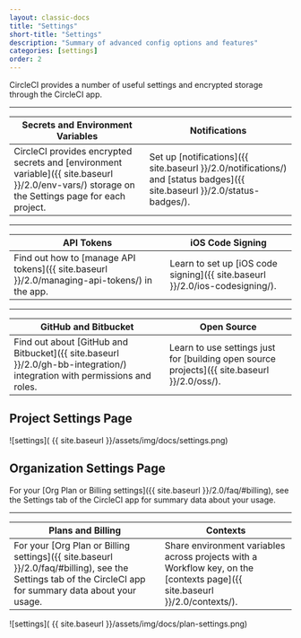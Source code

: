 ```yaml
---
layout: classic-docs
title: "Settings"
short-title: "Settings"
description: "Summary of advanced config options and features"
categories: [settings]
order: 2
---
```


CircleCI provides a number of useful settings and encrypted storage through the CircleCI app.

<hr>

Secrets and Environment Variables            | Notifications
----------------------------|----------------------
CircleCI provides encrypted secrets and [environment variable]({{ site.baseurl }}/2.0/env-vars/) storage on the Settings page for each project.&nbsp;&nbsp;    |   Set up [notifications]({{ site.baseurl }}/2.0/notifications/) and [status badges]({{ site.baseurl }}/2.0/status-badges/).

<hr>

API Tokens            | iOS Code Signing
----------------------------|----------------------
Find out how to [manage API tokens]({{ site.baseurl }}/2.0/managing-api-tokens/) in the app.&nbsp;&nbsp;    |   Learn to set up [iOS code signing]({{ site.baseurl }}/2.0/ios-codesigning/).

<hr>

GitHub and Bitbucket           | Open Source
----------------------------|----------------------
Find out about [GitHub and Bitbucket]({{ site.baseurl }}/2.0/gh-bb-integration/) integration with permissions and roles.&nbsp;&nbsp;    |   Learn to use settings just for [building open source projects]({{ site.baseurl }}/2.0/oss/).

## Project Settings Page

![settings]( {{ site.baseurl }}/assets/img/docs/settings.png)



## Organization Settings Page
For your [Org Plan or Billing settings]({{ site.baseurl }}/2.0/faq/#billing), see the Settings tab of the CircleCI app for summary data about your usage.
<hr>

Plans and Billing | Contexts
------------------------|------------------
For your [Org Plan or Billing settings]({{ site.baseurl }}/2.0/faq/#billing), see the Settings tab of the CircleCI app for summary data about your usage. |  Share environment variables across projects with a Workflow key, on the [contexts page]({{ site.baseurl }}/2.0/contexts/).

![settings]( {{ site.baseurl }}/assets/img/docs/plan-settings.png)


